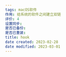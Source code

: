```yaml
---
tags: macOS软件
作用: 给系统的软件之间建立双链
评价: 4
设置同步:
是否已备份:
是否已重装:
title: hook
date created: 2023-02-28
date modified: 2023-03-01
---
```

